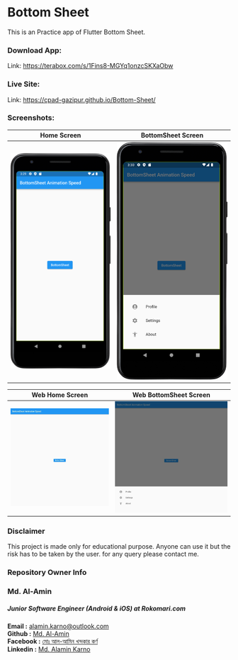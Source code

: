 # Bottom Sheet 
This is an Practice app of Flutter Bottom Sheet.

### Download App:

Link: https://terabox.com/s/1Fins8-MGYq1onzcSKXaObw

### Live Site:

Link: https://cpad-gazipur.github.io/Bottom-Sheet/


### Screenshots:


| Home Screen      |  BottomSheet Screen | 
| :---:       |    :----:   | 
| <img src="screenshots/bottom_sheet_home_view.png">       |  <img src="screenshots/bottom_sheet_bottom_view.png">       |

| Web Home Screen      |  Web BottomSheet Screen | 
| :---:       |    :----:   | 
| <img src="screenshots/bottom_sheet_home_view_web.jpeg">       |  <img src="screenshots/bottom_sheet_bottom_view_web.jpeg">       |

### Disclaimer
This project is made only for educational purpose. Anyone can use it but the risk has to be taken by the user.
for any query please contact me.

### Repository Owner Info

### Md. Al-Amin
##### Junior Software Engineer (Android & iOS) at Rokomari.com

__Email :__ [ alamin.karno@outlook.com ](mailto:alamin.karno@outlook.com) <br>
__Github :__ [Md. Al-Amin](https://github.com/alamin-karno)<br>
__Facebook :__ [মোঃ আল-আমিন খন্দকার কর্ণ](https://facebook.com/alamin.kanro786) <br>
__Linkedin :__ [Md. Alamin Karno](https://www.linkedin.com/in/alaminkarno/)
<br>

